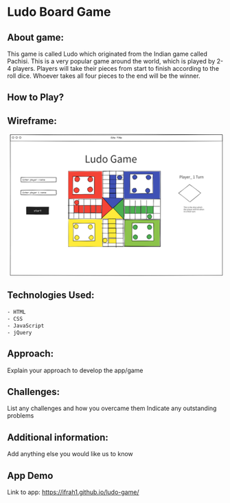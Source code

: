 # Ludo Board Game

## About game: 
This game is called Ludo which originated from the Indian game called Pachisi. This is a very popular game around the world, which is played by 2-4 players. Players will take their pieces from start to finish according to the roll dice. Whoever takes all four pieces to the end will be the winner.  

## How to Play?


## Wireframe:
![](images/wireframe-ludo-game.png)

## Technologies Used:
    - HTML
    - CSS  
    - JavaScript
    - jQuery

## Approach: 
Explain your approach to develop the app/game

## Challenges: 
List any challenges and how you overcame them
Indicate any outstanding problems

## Additional information:
Add anything else you would like us to know 

## App Demo 
Link to app: https://ifrah1.github.io/ludo-game/